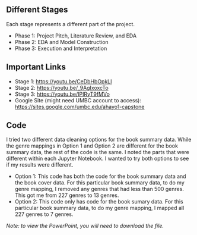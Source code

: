 ## Different Stages
Each stage represents a different part of the project.
* Phase 1: Project Pitch, Literature Review, and EDA
* Phase 2: EDA and Model Construction
* Phase 3: Execution and Interpretation

## Important Links
* Stage 1: https://youtu.be/CeDbHbOpkLI
* Stage 2: https://youtu.be/_9AgIxoxcTo
* Stage 3: https://youtu.be/IPIRyT9fMVo
* Google Site (might need UMBC account to access): https://sites.google.com/umbc.edu/ahayo1-capstone


## Code
I tried two different data cleaning options for the book summary data. While the genre mappings in Option 1 and Option 2 are different for the book summary data, the rest of the code is the same. I noted the parts that were different within each Jupyter Notebook. I wanted to try both options to see if my results were different.
* Option 1: This code has both the code for the book summary data and the book cover data. For this particular book summary data, to do my genre mapping, I removed any genres that had less than 500 genres. This got me from 227 genres to 13 genres.
* Option 2: This code only has code for the book sumary data. For this particular book summary data, to do my genre mapping, I mapped all 227 genres to 7 genres. 


*Note: to view the PowerPoint, you will need to download the file.*
